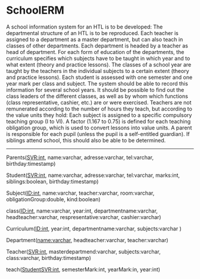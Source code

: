 # SchoolERM
A school information system for an HTL is to be developed:
The departmental structure of an HTL is to be reproduced. Each teacher is assigned to a department as a master department, but can also teach in classes of other departments. Each department is headed by a teacher as head of department.
For each form of education of the departments, the curriculum specifies which subjects have to be taught in which year and to what extent (theory and practice lessons).
The classes of a school year are taught by the teachers in the individual subjects to a certain extent (theory and practice lessons). Each student is assessed with one semester and one year mark per class and subject. The system should be able to record this information for several school years.
It should be possible to find out the class leaders of the different classes, as well as by whom which functions (class representative, cashier, etc.) are or were exercised.
Teachers are not remunerated according to the number of hours they teach, but according to the value units they hold: Each subject is assigned to a specific compulsory teaching group (I to VI). A factor (1.167 to 0.75) is defined for each teaching obligation group, which is used to convert lessons into value units.
A parent is responsible for each pupil (unless the pupil is a self-entitled guardian). If siblings attend school, this should also be able to be determined.


---

Parents(<ins>SVR:int</ins>, name:varchar, adresse:varchar, tel:varchar, birthday:timestamp)

Student(<ins>SVR:int</ins>, name:varchar, adresse:varchar, tel:varchar, marks:int, siblings:boolean, birthday:timestamp)

Subject(<ins>ID:int</ins>, name:varchar, teacher:varchar, room:varchar, obligationGroup:double, kind:boolean)

class(<ins>ID:int</ins>, name:varchar, year:int, departmentname:varchar, headteacher:varchar, respresentative:varchar, cashier:varchar)

Curriculum(<ins>ID:int</ins>, year:int, departmentname:varchar, subjects:varchar )

Department(<ins>name:varchar</ins>, headteacher:varchar, teacher:varchar)

Teacher(<ins>SVR:int</ins>, masterdepartmend:varchar, subjects:varchar, class:varchar, birthday:timestamp)

teach(<ins>StudentSVR:int</ins>, semesterMark:int, yearMark:in, year:int)
